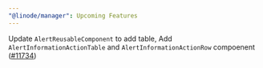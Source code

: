 ```yaml
---
"@linode/manager": Upcoming Features
---
```


Update `AlertReusableComponent` to add table, Add `AlertInformationActionTable` and `AlertInformationActionRow` compoenent ([#11734](https://github.com/linode/manager/pull/11734))
